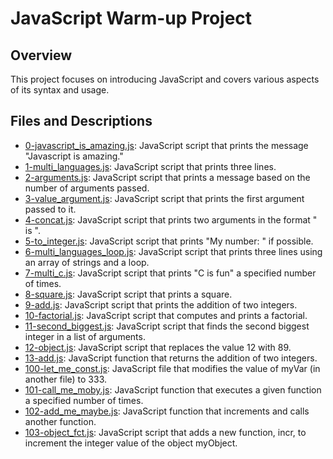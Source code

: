 # JavaScript Warm-up Project

## Overview
This project focuses on introducing JavaScript and covers various aspects of its syntax and usage.

## Files and Descriptions
- [0-javascript_is_amazing.js](./0-javascript_is_amazing.js): JavaScript script that prints the message "Javascript is amazing."
- [1-multi_languages.js](./1-multi_languages.js): JavaScript script that prints three lines.
- [2-arguments.js](./2-arguments.js): JavaScript script that prints a message based on the number of arguments passed.
- [3-value_argument.js](./3-value_argument.js): JavaScript script that prints the first argument passed to it.
- [4-concat.js](./4-concat.js): JavaScript script that prints two arguments in the format " is ".
- [5-to_integer.js](./5-to_integer.js): JavaScript script that prints "My number: <first argument converted to integer>" if possible.
- [6-multi_languages_loop.js](./6-multi_languages_loop.js): JavaScript script that prints three lines using an array of strings and a loop.
- [7-multi_c.js](./7-multi_c.js): JavaScript script that prints "C is fun" a specified number of times.
- [8-square.js](./8-square.js): JavaScript script that prints a square.
- [9-add.js](./9-add.js): JavaScript script that prints the addition of two integers.
- [10-factorial.js](./10-factorial.js): JavaScript script that computes and prints a factorial.
- [11-second_biggest.js](./11-second_biggest.js): JavaScript script that finds the second biggest integer in a list of arguments.
- [12-object.js](./12-object.js): JavaScript script that replaces the value 12 with 89.
- [13-add.js](./13-add.js): JavaScript function that returns the addition of two integers.
- [100-let_me_const.js](./100-let_me_const.js): JavaScript file that modifies the value of myVar (in another file) to 333.
- [101-call_me_moby.js](./101-call_me_moby.js): JavaScript function that executes a given function a specified number of times.
- [102-add_me_maybe.js](./102-add_me_maybe.js): JavaScript function that increments and calls another function.
- [103-object_fct.js](./103-object_fct.js): JavaScript script that adds a new function, incr, to increment the integer value of the object myObject.

